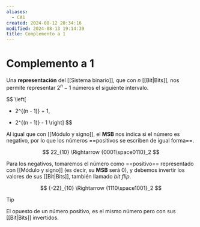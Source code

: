 ```yaml
---
aliases:
  - CA1
created: 2024-08-12 20:34:16
modified: 2024-08-13 19:14:39
title: Complemento a 1
---
```


# Complemento a 1

Una **representación** del [[Sistema binario]], que con $n$ [[Bit|Bits]], nos permite representar $2^n - 1$ números el siguiente intervalo.

$$
\left[
- 2^{(n - 1)} + 1,
+ 2^{(n - 1)} - 1
\right]
$$

Al igual que con [[Módulo y signo]], el **MSB** nos indica si el número es negativo, por lo que los números ==positivos se escriben de igual forma==.

$$
22_{10} \Rightarrow {0001\space0110}_2
$$

Para los negativos, tomaremos el número como ==positivo== representado con [[Módulo y signo]] (es decir, su **MSB** será $0$), y debemos invertir los valores de sus [[Bit|Bits]], también llamado *bit flip*.

$$
{-22}_{10} \Rightarrow {1110\space1001}_2
$$

> [!tip]
> El opuesto de un número positivo, es el mismo número pero con sus [[Bit|Bits]] invertidos.
